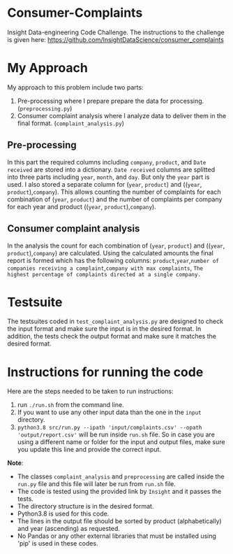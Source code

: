 # Consumer-Complaints
Insight Data-engineering Code Challenge. The instructions to the challenge is given here: https://github.com/InsightDataScience/consumer_complaints

# My Approach
My approach to this problem include two parts:
1) Pre-processing where I prepare prepare the data for processing. (`preprocessing.py`) 
2) Consumer complaint analysis where I analyze data to deliver them in the final format. (`complaint_analysis.py`)

## Pre-processing
In this part the required columns including `company`, `product`, and `Date received` are stored into a dictionary.
`Date received` columns are splitted into three parts including `year`, `month`, and `day`. But only the `year` part is used. 
I also stored a separate column for (`year`, `product`) and ((`year`, `product`),`company`). This allows counting the number of complaints for each combination of (`year`, `product`) and the number of complaints per company for each year and product ((`year`, `product`),`company`).

## Consumer complaint analysis
In the analysis the count for each combination of (`year`, `product`) and ((`year`, `product`),`company`) are calculated. Using the calculated amounts the final report is formed which has the following columns:
`product`,`year`,`number of companies receiving a complaint`,`company with max complaints`, `The highest percentage of complaints directed at a single company.`

# Testsuite
The testsuites coded in `test_complaint_analysis.py` are designed to check the input format and make sure the input is in the desired format. In addition, the tests check the output format and make sure it matches the desired format.

# Instructions for running the code
Here are the steps needed to be taken to run instructions:
1) run  `./run.sh` from the command line.
2) If you want to use any other input data than the one in the `input` directory.
3) `python3.8 src/run.py --ipath 'input/complaints.csv' --opath 'output/report.csv'` will be run inside `run.sh` file. So in case you are using a different name or folder for the input and output files, make sure you update this line and provide the correct input.

**Note**:
- The classes `complaint_analysis` and `preprocessing` are called inside the `run.py` file and this file will later be run from `run.sh` file.
- The code is tested using the provided link by `Insight` and it passes the tests.
- The directory structure is in the desired format.
- Python3.8 is used for this code.
- The lines in the output file should be sorted by product (alphabetically) and year (ascending) as requested.
- No Pandas or any other external libraries that must be installed using 'pip' is used in these codes.
